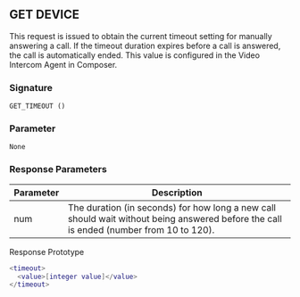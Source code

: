 ## GET DEVICE

This request is issued to obtain the current timeout setting for manually answering a call.  If the timeout duration expires before a call is answered, the call is automatically ended.  This value is configured in the Video Intercom Agent in Composer.


### Signature

`GET_TIMEOUT ()`


### Parameter

`None`


### Response Parameters

| Parameter | Description |
| --- | --- |
| num | The duration (in seconds) for how long a new call should wait without being answered before the call is ended (number from 10 to 120). |


Response Prototype

```lua
<timeout>
  <value>[integer value]</value>
</timeout>
```

